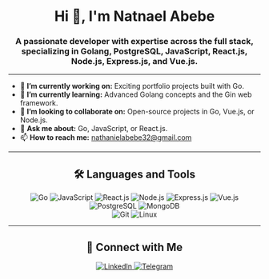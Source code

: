<h1 align="center">Hi 👋, I'm Natnael Abebe</h1>
<h3 align="center">A passionate developer with expertise across the full stack, specializing in Golang, PostgreSQL, JavaScript, React.js, Node.js, Express.js, and Vue.js.</h3>

---

- 🔭 **I’m currently working on:** Exciting portfolio projects built with Go.
- 🌱 **I’m currently learning:** Advanced Golang concepts and the Gin web framework.
- 👯 **I’m looking to collaborate on:** Open-source projects in Go, Vue.js, or Node.js.
- 💬 **Ask me about:** Go, JavaScript, or React.js.
- 📫 **How to reach me:** [nathanielabebe32@gmail.com](mailto:nathanielabebe32@gmail.com)

---

<h2 align="center">🛠️ Languages and Tools</h2>
<p align="center">
  <img src="https://img.shields.io/badge/-Go-00ADD8?style=for-the-badge&logo=go&logoColor=white" alt="Go" />
  <img src="https://img.shields.io/badge/-JavaScript-F7DF1E?style=for-the-badge&logo=javascript&logoColor=black" alt="JavaScript" />
  <img src="https://img.shields.io/badge/-React.js-61DAFB?style=for-the-badge&logo=react&logoColor=white" alt="React.js" />
  <img src="https://img.shields.io/badge/-Node.js-339933?style=for-the-badge&logo=node.js&logoColor=white" alt="Node.js" />
  <img src="https://img.shields.io/badge/-Express.js-000000?style=for-the-badge&logo=express&logoColor=white" alt="Express.js" />
  <img src="https://img.shields.io/badge/-Vue.js-4FC08D?style=for-the-badge&logo=vue.js&logoColor=white" alt="Vue.js" />
  <br>
  <img src="https://img.shields.io/badge/-PostgreSQL-336791?style=for-the-badge&logo=postgresql&logoColor=white" alt="PostgreSQL" />
  <img src="https://img.shields.io/badge/-MongoDB-47A248?style=for-the-badge&logo=mongodb&logoColor=white" alt="MongoDB" />
  <br>
  <img src="https://img.shields.io/badge/-Git-F05032?style=for-the-badge&logo=git&logoColor=white" alt="Git" />
  <img src="https://img.shields.io/badge/-Linux-FCC624?style=for-the-badge&logo=linux&logoColor=black" alt="Linux" />
</p>

---

<h2 align="center">🔗 Connect with Me</h2>
<p align="center">
  <a href="https://linkedin.com/in/nathaniel-abebe-991791227/" target="_blank">
    <img src="https://img.shields.io/badge/-LinkedIn-0077B5?style=for-the-badge&logo=linkedin&logoColor=white" alt="LinkedIn" />
  </a>
  <a href="https://t.me/@NathyOne" target="_blank">
    <img src="https://img.shields.io/badge/-Telegram-26A5E4?style=for-the-badge&logo=telegram&logoColor=white" alt="Telegram" />
  </a>
</p>
